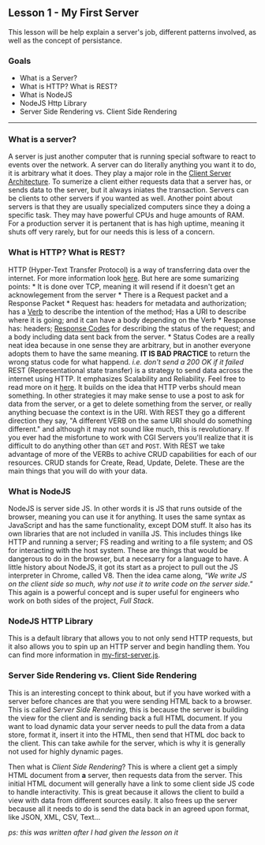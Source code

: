 Lesson 1 - My First Server
---

This lesson will be help explain a server's job, different patterns involved, as well as the concept of persistance.

### Goals
* What is a Server?
* What is HTTP? What is REST?
* What is NodeJS
* NodeJS Http Library
* Server Side Rendering vs. Client Side Rendering
---

### What is a server?
A server is just another computer that is running special software to react to events over the network. A server can do literally anything you want it to do, it is arbitrary what it does. They play a major role in the [Client Server Architecture](https://en.wikipedia.org/wiki/Client%E2%80%93server_model). To sumerize a client either requests data that a server has, or sends data to the server, but it always iniates the transaction. Servers can be clients to other servers if you wanted as well. Another point about servers is that they are usually specialized computers since they a doing a specific task. They may have powerful CPUs and huge amounts of RAM. For a production server it is pertanent that is has high uptime, meaning it shuts off very rarely, but for our needs this is less of a concern.

### What is HTTP? What is REST?
HTTP (Hyper-Text Transfer Protocol) is a way of transferring data over the internet. For more information look [here](https://en.wikipedia.org/wiki/Hypertext_Transfer_Protocol). But here are some sumarizing points:
    * It is done over TCP, meaning it will resend if it doesn't get an acknowlegement from the server
    * There is a Request packet and a Response Packet
        * Request has: headers for metadata and authorization; has a [Verb](https://developer.mozilla.org/en-US/docs/Web/HTTP/Methods) to describe the intention of the method; Has a URI to describe where it is going; and it can have a body depending on the Verb
        * Response has: headers; [Response Codes](https://httpstatuses.com/) for describing the status of the request; and a body including data sent back from the server.
    * Status Codes are a really neat idea because in one sense they are arbitrary, but in another everyone adopts them to have the same meaning. **IT IS BAD PRACTICE** to return the wrong status code for what happend. _i.e. don't send a 200 OK if it failed_
REST (Representational state transfer) is a strategy to send data across the internet using HTTP. It emphasizes Scalability and Reliability. Feel free to read more on it [here](https://en.wikipedia.org/wiki/Representational_state_transfer). It builds on the idea that HTTP verbs should mean something. In other strategies it may make sense to use a post to ask for data from the server, or a get to delete something from the server, or really anything becuase the context is in the URI. With REST they go a different direction they say, "A different VERB on the same URI should do something different." and although it may not sound like much, this is revolutionary. If you ever had the misfortune to work with CGI Servers you'll realize that it is difficult to do anything other than `GET` and `POST`. With REST we take advantage of more of the VERBs to achive CRUD capabilities for each of our resources. CRUD stands for Create, Read, Update, Delete. These are the main things that you will do with your data.

### What is NodeJS
NodeJS is server side JS. In other words it is JS that runs outside of the browser, meaning you can use it for anything. It uses the same syntax as JavaScript and has the same functionality, except DOM stuff. It also has its own libraries that are not included in vanilla JS. This includes things like HTTP and running a server; FS reading and writing to a file system; and OS for interacting with the host system. These are things that would be dangerous to do in the browser, but a necesarry for a language to have. A little history about NodeJS, it got its start as a project to pull out the JS interpreter in Chrome, called V8. Then the idea came along, _"We write JS on the client side so much, why not use it to write code on the server side."_ This again is a powerful concept and is super useful for engineers who work on both sides of the project, _Full Stack_. 

### NodeJS HTTP Library
This is a default library that allows you to not only send HTTP requests, but it also allows you to spin up an HTTP server and begin handling them. You can find more information in [my-first-server.js](my-first-server.js).

### Server Side Rendering vs. Client Side Rendering
This is an interesting concept to think about, but if you have worked with a server before chances are that you were sending HTML back to a browser. This is called _Server Side Rendering_, this is because the server is building the view for the client and is sending back a full HTML document. If you want to load dynamic data your server needs to pull the data from a data store, format it, insert it into the HTML, then send that HTML doc back to the client. This can take awhile for the server, which is why it is generally not used for highly dynamic pages. 

Then what is _Client Side Rendering_? This is where a client get a simply HTML document from **a** server, then requests data from the server. This initial HTML document will generally have a link to some client side JS code to handle interactivity. This is great because it allows the client to build a view with data from different sources easily. It also frees up the server because all it needs to do is send the data back in an agreed upon format, like JSON, XML, CSV, Text...


_ps: this was written after I had given the lesson on it_